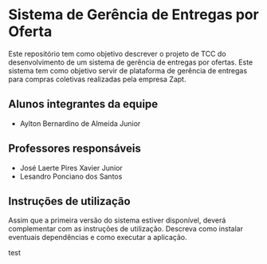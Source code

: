 # Sistema de Gerência de Entregas por Oferta

Este repositório tem como objetivo descrever o projeto de TCC do desenvolvimento de um sistema de gerência de entregas por ofertas. Este sistema tem como objetivo servir de plataforma de gerência de entregas para compras coletivas realizadas pela empresa Zapt.

## Alunos integrantes da equipe

- Aylton Bernardino de Almeida Junior

## Professores responsáveis

- José Laerte Pires Xavier Junior
- Lesandro Ponciano dos Santos

## Instruções de utilização

Assim que a primeira versão do sistema estiver disponível, deverá complementar com as instruções de utilização. Descreva como instalar eventuais dependências e como executar a aplicação.

test
